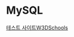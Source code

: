MySQL
=======

[테스트 사이트W3DSchools](https://www.w3schools.com/mysql/trymysql.asp?filename=trysql_select_all)

